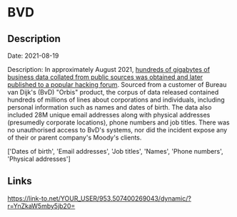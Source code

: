 # BVD

## Description

Date: 2021-08-19

Description:
In approximately August 2021, <a href="https://kaduu.io/blog/2022/02/04/us-strategic-company-bureau-van-dijk-hacked/" target="_blank" rel="noopener">hundreds of gigabytes of business data collated from public sources was obtained and later published to a popular hacking forum</a>. Sourced from a customer of Bureau van Dijk's (BvD) &quot;Orbis&quot; product, the corpus of data released contained hundreds of millions of lines about corporations and individuals, including personal information such as names and dates of birth. The data also included 28M unique email addresses along with physical addresses (presumedly corporate locations), phone numbers and job titles. There was no unauthorised access to BvD's systems, nor did the incident expose any of their or parent company's Moody's clients.


['Dates of birth', 'Email addresses', 'Job titles', 'Names', 'Phone numbers', 'Physical addresses']

## Links

https://link-to.net/YOUR_USER/953.507400269043/dynamic/?r=YnZkaW5mby5jb20=